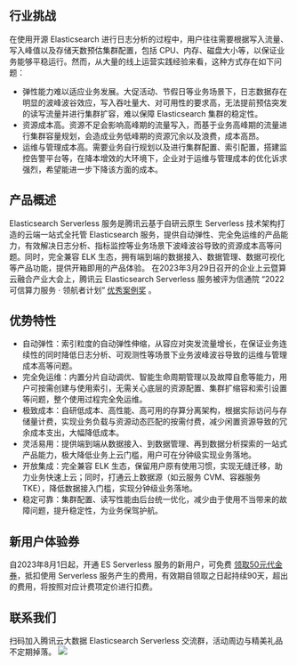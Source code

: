 ## 行业挑战
在使用开源 Elasticsearch 进行日志分析的过程中，用户往往需要根据写入流量、写入峰值以及存储天数预估集群配置，包括 CPU、内存、磁盘大小等，以保证业务能够平稳运行。然而，从大量的线上运营实践经验来看，这种方式存在如下问题：
- 弹性能力难以适应业务发展。大促活动、节假日等业务场景下，日志数据存在明显的波峰波谷效应，写入吞吐量大、对可用性的要求高，无法提前预估突发的读写流量并进行集群扩容，难以保障 Elasticsearch 集群的稳定性。
- 资源成本高。资源不足会影响高峰期的流量写入，而基于业务高峰期的流量进行集群容量规划，会造成业务低峰期的资源冗余以及浪费，成本高昂。
- 运维与管理成本高。需要业务自行规划以及进行集群配置、索引配置，搭建监控告警平台等，在降本增效的大环境下，企业对于运维与管理成本的优化诉求强烈，希望能进一步下降该方面的成本。

## 产品概述
Elasticsearch Serverless 服务是腾讯云基于自研云原生 Serverless 技术架构打造的云端一站式全托管 Elasticsearch 服务，提供自动弹性、完全免运维的产品能力，有效解决日志分析、指标监控等业务场景下波峰波谷导致的资源成本高等问题。同时，完全兼容 ELK 生态，拥有端到端的数据接入、数据管理、数据可视化等产品功能，提供开箱即用的产品体验。
在2023年3月29日召开的企业上云暨算云融合产业大会上，腾讯云 Elasticsearch Serverless 服务被评为信通院 “2022 可信算力服务 · 领航者计划” [优秀案例奖](https://mp.weixin.qq.com/s/Df8sc1r_mpeaAsoDKsGkkg) 。

## 优势特性
- 自动弹性：索引粒度的自动弹性伸缩，从容应对突发流量增长，在保证业务连续性的同时降低日志分析、可观测性等场景下业务波峰波谷导致的运维与管理成本高等问题。
- 完全免运维：内置分片自动调优、智能生命周期管理以及故障自愈等能力，用户可按需创建与使用索引，无需关心底层的资源配置、集群扩缩容和索引设置等问题，整个使用过程完全免运维。
- 极致成本：自研低成本、高性能、高可用的存算分离架构，根据实际访问与存储量计费，实现业务负载与资源动态匹配的按需付费，减少闲置资源导致的冗余成本支出，大幅降低成本。
- 灵活易用：提供端到端从数据接入、到数据管理、再到数据分析探索的一站式产品能力，极大降低业务上云门槛，用户可在分钟级实现业务落地。
- 开放集成：完全兼容 ELK 生态，保留用户原有使用习惯，实现无缝迁移，助力业务快速上云；同时，打通云上数据源（如云服务 CVM、容器服务 TKE），降低数据接入门槛，实现分钟级业务落地。
- 稳定可靠：集群配置、读写性能由后台统一优化，减少由于使用不当带来的故障问题，提升稳定性，为业务保驾护航。

## 新用户体验券
自2023年8月1日起，开通 ES Serverless 服务的新用户，可免费 [领取50元代金券](https://cloud.tencent.com/act/pro/es_serverless)，抵扣使用 Serverless 服务产生的费用，有效期自领取之日起持续90天，超出的费用，将按照对应计费项定价进行扣费。


## 联系我们
扫码加入腾讯云大数据 Elasticsearch Serverless 交流群，活动周边与精美礼品不定期掉落。
![](https://qcloudimg.tencent-cloud.cn/raw/45eaa6cf8bb5b697cc9f1823b9b8fada.png)
